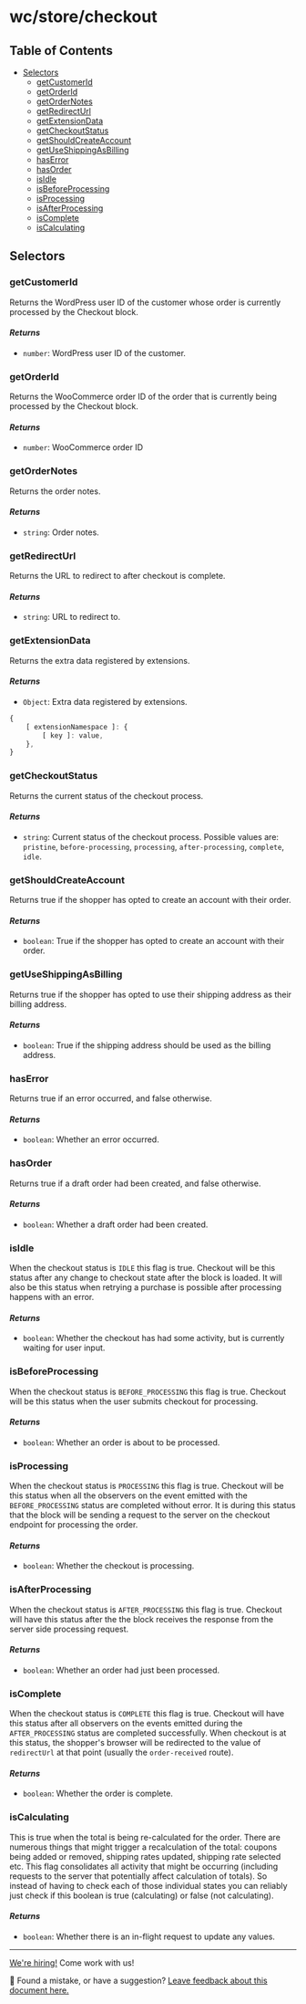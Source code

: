 # wc/store/checkout

## Table of Contents

-   [Selectors](#selectors)
    -   [getCustomerId](#getcustomerid)
    -   [getOrderId](#getorderid)
    -   [getOrderNotes](#getordernotes)
    -   [getRedirectUrl](#getredirecturl)
    -   [getExtensionData](#getextensiondata)
    -   [getCheckoutStatus](#getcheckoutstatus)
    -   [getShouldCreateAccount](#getshouldcreateaccount)
    -   [getUseShippingAsBilling](#getuseshippingasbilling)
    -   [hasError](#haserror)
    -   [hasOrder](#hasorder)
    -   [isIdle](#isidle)
    -   [isBeforeProcessing](#isbeforeprocessing)
    -   [isProcessing](#isprocessing)
    -   [isAfterProcessing](#isafterprocessing)
    -   [isComplete](#iscomplete)
    -   [isCalculating](#iscalculating)

## Selectors

### getCustomerId

Returns the WordPress user ID of the customer whose order is currently processed by the Checkout block.

#### _Returns_

-   `number`: WordPress user ID of the customer.

### getOrderId

Returns the WooCommerce order ID of the order that is currently being processed by the Checkout block.

#### _Returns_

-   `number`: WooCommerce order ID

### getOrderNotes

Returns the order notes.

#### _Returns_

-   `string`: Order notes.

### getRedirectUrl

Returns the URL to redirect to after checkout is complete.

#### _Returns_

-   `string`: URL to redirect to.

### getExtensionData

Returns the extra data registered by extensions.

#### _Returns_

-   `Object`: Extra data registered by extensions.

```js
{
    [ extensionNamespace ]: {
        [ key ]: value,
    },
}
```

### getCheckoutStatus

Returns the current status of the checkout process.

#### _Returns_

-   `string`: Current status of the checkout process. Possible values are: `pristine`, `before-processing`, `processing`, `after-processing`, `complete`, `idle`.

### getShouldCreateAccount

Returns true if the shopper has opted to create an account with their order.

#### _Returns_

-   `boolean`: True if the shopper has opted to create an account with their order.

### getUseShippingAsBilling

Returns true if the shopper has opted to use their shipping address as their billing address.

#### _Returns_

-   `boolean`: True if the shipping address should be used as the billing address.

### hasError

Returns true if an error occurred, and false otherwise.

#### _Returns_

-   `boolean`: Whether an error occurred.

### hasOrder

Returns true if a draft order had been created, and false otherwise.

#### _Returns_

-   `boolean`: Whether a draft order had been created.

### isIdle

When the checkout status is `IDLE` this flag is true. Checkout will be this status after any change to checkout state after the block is loaded. It will also be this status when retrying a purchase is possible after processing happens with an error.

#### _Returns_

-   `boolean`: Whether the checkout has had some activity, but is currently waiting for user input.

### isBeforeProcessing

When the checkout status is `BEFORE_PROCESSING` this flag is true. Checkout will be this status when the user submits checkout for processing.

#### _Returns_

-   `boolean`: Whether an order is about to be processed.

### isProcessing

When the checkout status is `PROCESSING` this flag is true. Checkout will be this status when all the observers on the event emitted with the `BEFORE_PROCESSING` status are completed without error. It is during this status that the block will be sending a request to the server on the checkout endpoint for processing the order.

#### _Returns_

-   `boolean`: Whether the checkout is processing.

### isAfterProcessing

When the checkout status is `AFTER_PROCESSING` this flag is true. Checkout will have this status after the the block receives the response from the server side processing request.

#### _Returns_

-   `boolean`: Whether an order had just been processed.

### isComplete

When the checkout status is `COMPLETE` this flag is true. Checkout will have this status after all observers on the events emitted during the `AFTER_PROCESSING` status are completed successfully. When checkout is at this status, the shopper's browser will be redirected to the value of `redirectUrl` at that point (usually the `order-received` route).

#### _Returns_

-   `boolean`: Whether the order is complete.

### isCalculating

This is true when the total is being re-calculated for the order. There are numerous things that might trigger a recalculation of the total: coupons being added or removed, shipping rates updated, shipping rate selected etc. This flag consolidates all activity that might be occurring (including requests to the server that potentially affect calculation of totals). So instead of having to check each of those individual states you can reliably just check if this boolean is true (calculating) or false (not calculating).

#### _Returns_

-   `boolean`: Whether there is an in-flight request to update any values.

<!-- FEEDBACK -->

---

[We're hiring!](https://woocommerce.com/careers/) Come work with us!

🐞 Found a mistake, or have a suggestion? [Leave feedback about this document here.](https://github.com/woocommerce/woocommerce-blocks/issues/new?assignees=&labels=type%3A+documentation&template=--doc-feedback.md&title=Feedback%20on%20./docs/third-party-developers/extensibility/data-store/checkout.md)

<!-- /FEEDBACK -->
